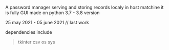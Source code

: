 A password manager serving and storing records localy in host matchine
it is fully GUI made on python 3.7 - 3.8 version

25 may 2021 - 05 june 2021  // last work

dependencies include 
> tkinter
> csv
> os
> sys
